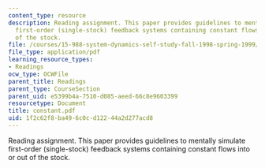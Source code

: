 ```yaml
---
content_type: resource
description: Reading assignment. This paper provides guidelines to mentally simulate
  first-order (single-stock) feedback systems containing constant flows into or out
  of the stock.
file: /courses/15-988-system-dynamics-self-study-fall-1998-spring-1999/1f2c62f8ba496c0cd12244a2d277acd8_constant.pdf
file_type: application/pdf
learning_resource_types:
- Readings
ocw_type: OCWFile
parent_title: Readings
parent_type: CourseSection
parent_uid: e5399b4a-7510-d085-aeed-66c8e9603399
resourcetype: Document
title: constant.pdf
uid: 1f2c62f8-ba49-6c0c-d122-44a2d277acd8
---
```

Reading assignment. This paper provides guidelines to mentally simulate first-order (single-stock) feedback systems containing constant flows into or out of the stock.

